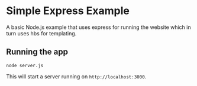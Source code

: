 # Simple Express Example

A basic Node.js example that uses express for running the website which in turn uses hbs for templating.

## Running the app
```
node server.js
```

This will start a server running on `http://localhost:3000`.
